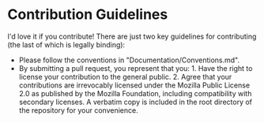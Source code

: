 # Contribution Guidelines

I'd love it if you contribute! There are just two key guidelines for contributing (the last of which is legally binding):

* Please follow the conventions in "Documentation/Conventions.md".
* By submitting a pull request, you represent that you: 1. Have the right to license your contribution to the general public. 2. Agree that your contributions are irrevocably licensed under the Mozilla Public License 2.0 as published by the Mozilla Foundation, including compatibility with secondary licenses. A verbatim copy is included in the root directory of the repository for your convenience.